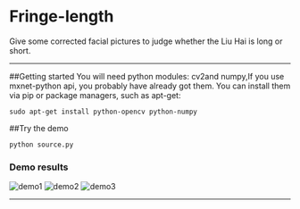 # Fringe-length
Give some corrected facial pictures to judge whether the Liu Hai is long or short.


-------------------
##Getting started
You will need python modules: cv2and numpy,If you use mxnet-python api, you probably have already got them. You can install them via pip or package managers, such as apt-get:
```
sudo apt-get install python-opencv python-numpy
```
##Try the demo
```
python source.py
```
### Demo results
![demo1](https://github.com/sunrongda/Fringe-length/tree/master/assets/1.png)
![demo2](https://github.com/sunrongda/Fringe-length/tree/master/assets/2.jpeg)
![demo3](https://github.com/sunrongda/Fringe-length/tree/master/assets/3.png)


-------------------
